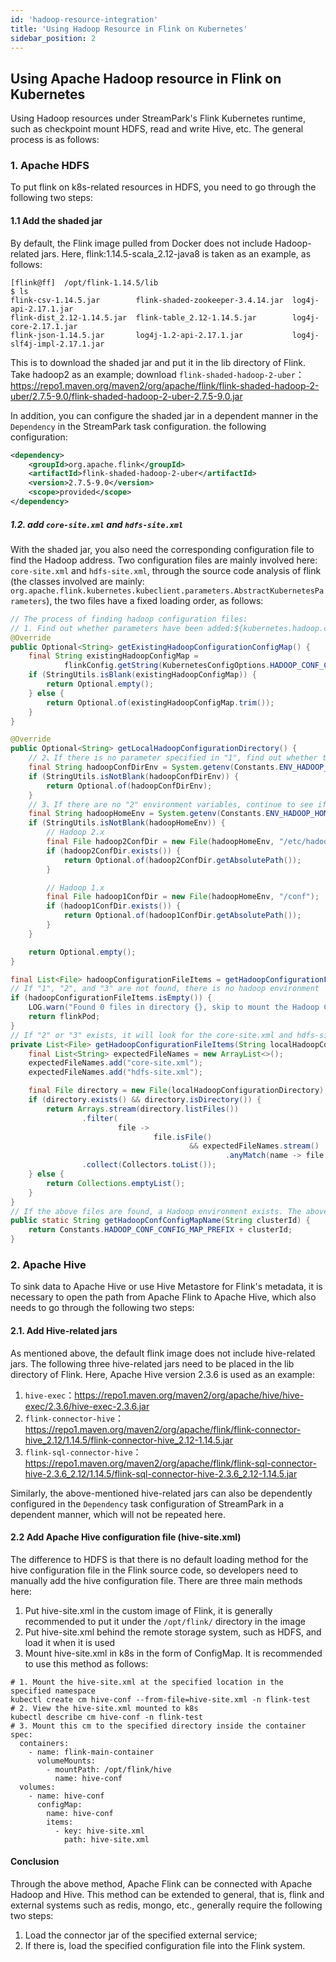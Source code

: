 ```yaml
---
id: 'hadoop-resource-integration'
title: 'Using Hadoop Resource in Flink on Kubernetes'
sidebar_position: 2
---
```


## Using Apache Hadoop resource in Flink on Kubernetes

Using Hadoop resources under StreamPark's Flink Kubernetes runtime, such as checkpoint mount HDFS, read and write Hive, etc. The general process is as follows:

### 1. Apache HDFS

To put flink on k8s-related resources in HDFS, you need to go through the following two steps:

#### 1.1 Add the shaded jar

By default, the Flink image pulled from Docker does not include Hadoop-related jars. Here, flink:1.14.5-scala_2.12-java8 is taken as an example, as follows:

```shell
[flink@ff]  /opt/flink-1.14.5/lib
$ ls
flink-csv-1.14.5.jar        flink-shaded-zookeeper-3.4.14.jar  log4j-api-2.17.1.jar
flink-dist_2.12-1.14.5.jar  flink-table_2.12-1.14.5.jar        log4j-core-2.17.1.jar
flink-json-1.14.5.jar       log4j-1.2-api-2.17.1.jar           log4j-slf4j-impl-2.17.1.jar
```

This is to download the shaded jar and put it in the lib directory of Flink. Take hadoop2 as an example; download `flink-shaded-hadoop-2-uber`：https://repo1.maven.org/maven2/org/apache/flink/flink-shaded-hadoop-2-uber/2.7.5-9.0/flink-shaded-hadoop-2-uber-2.7.5-9.0.jar

In addition, you can configure the shaded jar in a dependent manner in the `Dependency` in the StreamPark task configuration. the following configuration:

```xml
<dependency>
    <groupId>org.apache.flink</groupId>
    <artifactId>flink-shaded-hadoop-2-uber</artifactId>
    <version>2.7.5-9.0</version>
    <scope>provided</scope>
</dependency>
```

##### 1.2. add `core-site.xml` and `hdfs-site.xml`

With the shaded jar, you also need the corresponding configuration file to find the Hadoop address. Two configuration files are mainly involved here: `core-site.xml` and `hdfs-site.xml`, through the source code analysis of flink (the classes involved are mainly: `org.apache.flink.kubernetes.kubeclient.parameters.AbstractKubernetesParameters`), the two files have a fixed loading order, as follows:

```java
// The process of finding hadoop configuration files:
// 1. Find out whether parameters have been added:${kubernetes.hadoop.conf.config-map.name}
@Override
public Optional<String> getExistingHadoopConfigurationConfigMap() {
    final String existingHadoopConfigMap =
            flinkConfig.getString(KubernetesConfigOptions.HADOOP_CONF_CONFIG_MAP);
    if (StringUtils.isBlank(existingHadoopConfigMap)) {
        return Optional.empty();
    } else {
        return Optional.of(existingHadoopConfigMap.trim());
    }
}

@Override
public Optional<String> getLocalHadoopConfigurationDirectory() {
    // 2、If there is no parameter specified in "1", find out whether the local environment where the native command is submitted has environment variables：${HADOOP_CONF_DIR}
    final String hadoopConfDirEnv = System.getenv(Constants.ENV_HADOOP_CONF_DIR);
    if (StringUtils.isNotBlank(hadoopConfDirEnv)) {
        return Optional.of(hadoopConfDirEnv);
    }
    // 3、If there are no "2" environment variables, continue to see if there are environment variables:${HADOOP_HOME}
    final String hadoopHomeEnv = System.getenv(Constants.ENV_HADOOP_HOME);
    if (StringUtils.isNotBlank(hadoopHomeEnv)) {
        // Hadoop 2.x
        final File hadoop2ConfDir = new File(hadoopHomeEnv, "/etc/hadoop");
        if (hadoop2ConfDir.exists()) {
            return Optional.of(hadoop2ConfDir.getAbsolutePath());
        }

        // Hadoop 1.x
        final File hadoop1ConfDir = new File(hadoopHomeEnv, "/conf");
        if (hadoop1ConfDir.exists()) {
            return Optional.of(hadoop1ConfDir.getAbsolutePath());
        }
    }

    return Optional.empty();
}

final List<File> hadoopConfigurationFileItems = getHadoopConfigurationFileItems(localHadoopConfigurationDirectory.get());
// If "1", "2", and "3" are not found, there is no hadoop environment
if (hadoopConfigurationFileItems.isEmpty()) {
    LOG.warn("Found 0 files in directory {}, skip to mount the Hadoop Configuration ConfigMap.", localHadoopConfigurationDirectory.get());
    return flinkPod;
}
// If "2" or "3" exists, it will look for the core-site.xml and hdfs-site.xml files in the path where the above environment variables are located
private List<File> getHadoopConfigurationFileItems(String localHadoopConfigurationDirectory) {
    final List<String> expectedFileNames = new ArrayList<>();
    expectedFileNames.add("core-site.xml");
    expectedFileNames.add("hdfs-site.xml");

    final File directory = new File(localHadoopConfigurationDirectory);
    if (directory.exists() && directory.isDirectory()) {
        return Arrays.stream(directory.listFiles())
                .filter(
                        file ->
                                file.isFile()
                                        && expectedFileNames.stream()
                                                .anyMatch(name -> file.getName().equals(name)))
                .collect(Collectors.toList());
    } else {
        return Collections.emptyList();
    }
}
// If the above files are found, a Hadoop environment exists. The above two files will be parsed into key-value pairs and then constructed into a ConfigMap. The naming rules are as follows:
public static String getHadoopConfConfigMapName(String clusterId) {
    return Constants.HADOOP_CONF_CONFIG_MAP_PREFIX + clusterId;
}
```



### 2. Apache Hive

To sink data to Apache Hive or use Hive Metastore for Flink's metadata, it is necessary to open the path from Apache Flink to Apache Hive, which also needs to go through the following two steps:

#### 2.1. Add Hive-related jars

As mentioned above, the default flink image does not include hive-related jars. The following three hive-related jars need to be placed in the lib directory of Flink. Here, Apache Hive version 2.3.6 is used as an example:

1. `hive-exec`：https://repo1.maven.org/maven2/org/apache/hive/hive-exec/2.3.6/hive-exec-2.3.6.jar
2. `flink-connector-hive`：https://repo1.maven.org/maven2/org/apache/flink/flink-connector-hive_2.12/1.14.5/flink-connector-hive_2.12-1.14.5.jar
3. `flink-sql-connector-hive`：https://repo1.maven.org/maven2/org/apache/flink/flink-sql-connector-hive-2.3.6_2.12/1.14.5/flink-sql-connector-hive-2.3.6_2.12-1.14.5.jar

Similarly, the above-mentioned hive-related jars can also be dependently configured in the `Dependency` task configuration of StreamPark in a dependent manner, which will not be repeated here.

#### 2.2 Add Apache Hive configuration file (hive-site.xml)

The difference to HDFS is that there is no default loading method for the hive configuration file in the Flink source code, so developers need to manually add the hive configuration file. There are three main methods here:

1. Put hive-site.xml in the custom image of Flink, it is generally recommended to put it under the `/opt/flink/` directory in the image
2. Put hive-site.xml behind the remote storage system, such as HDFS, and load it when it is used
3. Mount hive-site.xml in k8s in the form of ConfigMap. It is recommended to use this method as follows:

```shell
# 1. Mount the hive-site.xml at the specified location in the specified namespace
kubectl create cm hive-conf --from-file=hive-site.xml -n flink-test
# 2. View the hive-site.xml mounted to k8s
kubectl describe cm hive-conf -n flink-test 
# 3. Mount this cm to the specified directory inside the container
spec:
  containers:
    - name: flink-main-container
      volumeMounts:
        - mountPath: /opt/flink/hive
          name: hive-conf
  volumes:
    - name: hive-conf
      configMap:
        name: hive-conf
        items:
          - key: hive-site.xml
            path: hive-site.xml
```



#### Conclusion

Through the above method, Apache Flink can be connected with Apache Hadoop and Hive. This method can be extended to general, that is, flink and external systems such as redis, mongo, etc., generally require the following two steps:

1. Load the connector jar of the specified external service;
2. If there is, load the specified configuration file into the Flink system.
